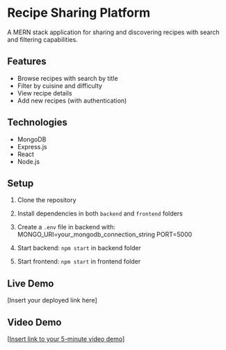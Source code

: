 # Recipe Sharing Platform

A MERN stack application for sharing and discovering recipes with search and filtering capabilities.

## Features
- Browse recipes with search by title
- Filter by cuisine and difficulty
- View recipe details
- Add new recipes (with authentication)

## Technologies
- MongoDB
- Express.js
- React
- Node.js

## Setup
1. Clone the repository
2. Install dependencies in both `backend` and `frontend` folders
3. Create a `.env` file in backend with:
MONGO_URI=your_mongodb_connection_string
PORT=5000

4. Start backend: `npm start` in backend folder
5. Start frontend: `npm start` in frontend folder

## Live Demo
[Insert your deployed link here]

## Video Demo
[[Insert link to your 5-minute video demo](https://drive.google.com/file/d/1pomcLgBlgWNvR_wVqC08TzPfREDRoOIv/view?usp=drive_link)]
